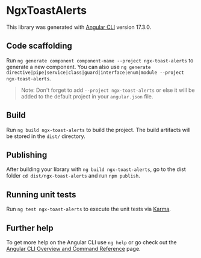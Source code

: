 # NgxToastAlerts

This library was generated with [Angular CLI](https://github.com/angular/angular-cli) version 17.3.0.

## Code scaffolding

Run `ng generate component component-name --project ngx-toast-alerts` to generate a new component. You can also use `ng generate directive|pipe|service|class|guard|interface|enum|module --project ngx-toast-alerts`.
> Note: Don't forget to add `--project ngx-toast-alerts` or else it will be added to the default project in your `angular.json` file. 

## Build

Run `ng build ngx-toast-alerts` to build the project. The build artifacts will be stored in the `dist/` directory.

## Publishing

After building your library with `ng build ngx-toast-alerts`, go to the dist folder `cd dist/ngx-toast-alerts` and run `npm publish`.

## Running unit tests

Run `ng test ngx-toast-alerts` to execute the unit tests via [Karma](https://karma-runner.github.io).

## Further help

To get more help on the Angular CLI use `ng help` or go check out the [Angular CLI Overview and Command Reference](https://angular.io/cli) page.
